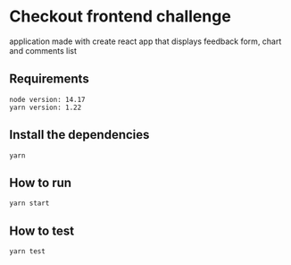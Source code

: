 # Checkout frontend challenge

application made with create react app that displays feedback form, chart and comments list 

## Requirements

```
node version: 14.17
yarn version: 1.22
```

## Install the dependencies

```
yarn
```

## How to run
```
yarn start
```

## How to test
```
yarn test
```
